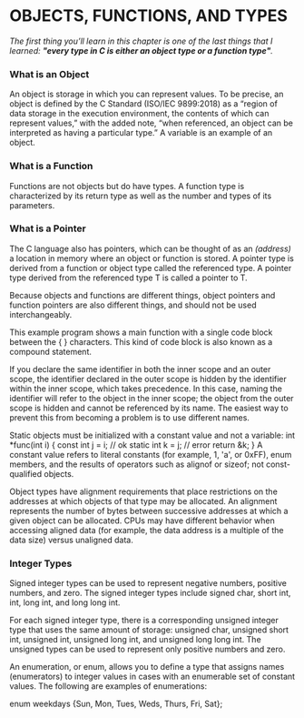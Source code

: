 # OBJECTS, FUNCTIONS, AND TYPES
_The first thing you’ll learn in this chapter is one of the
last things that I learned: **"every type in C is either an
object type or a function type"**._

### What is an Object
An object is storage in which you can represent values. 
To be precise, an
object is defined by the C Standard (ISO/IEC 9899:2018) as a 
“region of data storage in the execution environment, the 
contents of which can represent values,” with the added note, 
“when referenced, an object can be interpreted as having a 
particular type.” A variable is an example of an object.

### What is a Function
Functions are not objects but do have types. 
A function type is characterized by its return type 
as well as the number and types of its parameters.

### What is a Pointer
The C language also has pointers, which can be thought of as 
an _(address)_ a location in memory where an object or function 
is stored. A pointer type is derived from a function or object
type called the referenced type. A pointer type derived from 
the referenced type T is called a pointer to T.

Because objects and functions are different things, object pointers and
function pointers are also different things, and should not be used 
interchangeably.

This example program shows a main function with a single code block
between the { } characters. This kind of code block is also known as a compound
statement.

If you declare the same identifier in both the inner scope and an outer
scope, the identifier declared in the outer scope is hidden by the identifier
within the inner scope, which takes precedence. In this case, naming the
identifier will refer to the object in the inner scope; the object from the
outer scope is hidden and cannot be referenced by its name. The easiest
way to prevent this from becoming a problem is to use different names.

Static objects must be initialized with a constant value and not a
variable:
int *func(int i) {
const int j = i; // ok
static int k = j; // error
return &k;
}
A constant value refers to literal constants (for example, 1, 'a', or 0xFF),
enum members, and the results of operators such as alignof or sizeof; not
const-qualified objects.

Object types have alignment requirements that place restrictions on the
addresses at which objects of that type may be allocated. An alignment represents
the number of bytes between successive addresses at which a given
object can be allocated. CPUs may have different behavior when accessing
aligned data (for example, the data address is a multiple of the data size)
versus unaligned data.

### Integer Types
Signed integer types can be used to represent negative numbers, positive numbers,
and zero. The signed integer types include signed char, short int, int,
long int, and long long int.

For each signed integer type, there is a corresponding unsigned integer
type that uses the same amount of storage: unsigned char, unsigned short int,
unsigned int, unsigned long int, and unsigned long long int. The unsigned
types can be used to represent only positive numbers and zero.

An enumeration, or enum, allows you to define a type that assigns names (enumerators)
to integer values in cases with an enumerable set of constant values.
The following are examples of enumerations:

enum weekdays {Sun, Mon, Tues, Weds, Thurs, Fri, Sat};